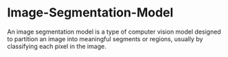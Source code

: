 # Image-Segmentation-Model
An image segmentation model is a type of computer vision model designed to partition an image into meaningful segments or regions, usually by classifying each pixel in the image.
